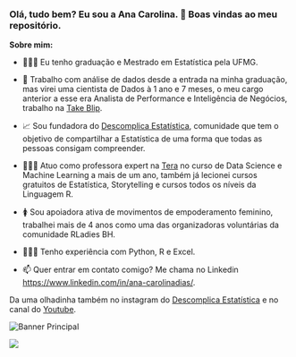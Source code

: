 
<!--
**AnaCarolinaFDias/AnaCarolinaFDias** is a ✨ _special_ ✨ repository because its `README.md` (this file) appears on your GitHub profile.-->

### Olá, tudo bem? Eu sou a Ana Carolina. 👋 Boas vindas ao meu repositório. 

<b>Sobre mim:</b>
- 👩🏻‍🎓 Eu tenho graduação e Mestrado em Estatística pela UFMG. 
- 🎲 Trabalho com análise de dados desde a entrada na minha graduação, mas virei uma cientista de Dados à 1 ano e 7 meses, o meu cargo anterior a esse era Analista de Performance e Inteligência de Negócios, trabalho na [Take Blip](https://www.linkedin.com/company/takeblip/mycompany/verification/). 
- 📈 Sou fundadora do [Descomplica Estatística](https://www.instagram.com/descomplicaestatistica/), comunidade que tem o objetivo de compartilhar a Estatística de uma forma que todas as pessoas consigam compreender. 
- 👩🏽‍🏫 Atuo como professora expert na [Tera](https://somostera.com/cursos/data-science-machine-learning) no curso de Data Science e Machine Learning a mais de um ano, também já lecionei cursos gratuitos de Estatística, Storytelling e cursos todos os níveis da Linguagem R.
- 🚺 Sou apoiadora ativa de movimentos de empoderamento feminino, trabalhei mais de 4 anos como uma das organizadoras voluntárias da comunidade RLadies BH.
- 👩🏽‍💻 Tenho experiência com Python, R e Excel.


- 📫 Quer entrar em contato comigo? Me chama no Linkedin https://www.linkedin.com/in/ana-carolinadias/. 

Da uma olhadinha também no instagram do [Descomplica Estatística](https://www.instagram.com/descomplicaestatistica/) e no canal do [Youtube](https://www.youtube.com/channel/UCh7holfA6lXAeKPFHIqeOwQ/featured).

![Banner Principal](https://github.com/AnaCarolinaFDias/Welcome/blob/main/Aulas.png)

![](https://komarev.com/ghpvc/?username=AnaCarolinaFDias&color=ff69b4)
